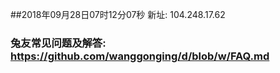 ##2018年09月28日07时12分07秒 新址: 104.248.17.62
### 兔友常见问题及解答: https://github.com/wanggonging/d/blob/w/FAQ.md
